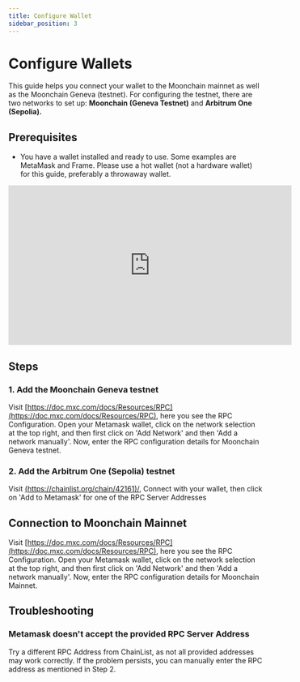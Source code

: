 ```yaml
---
title: Configure Wallet
sidebar_position: 3
---
```


# Configure Wallets

This guide helps you connect your wallet to the Moonchain mainnet as well as the Moonchain Geneva (testnet). For configuring the testnet, there are two networks to set up: 
**Moonchain (Geneva Testnet)** and **Arbitrum One (Sepolia).**

## Prerequisites

- You have a wallet installed and ready to use. Some examples are MetaMask and Frame. Please use a hot wallet (not a hardware wallet) for this guide, preferably a throwaway wallet.

<iframe width="560" height="315" src="https://www.youtube.com/embed/y0MeycuNmEo?start=68" title="YouTube video player" frameborder="0" allow="accelerometer; autoplay; clipboard-write; encrypted-media; gyroscope; picture-in-picture; web-share" allowfullscreen></iframe>

## Steps

### 1. Add the Moonchain Geneva testnet
Visit [https://doc.mxc.com/docs/Resources/RPC](https://doc.mxc.com/docs/Resources/RPC), here you see the RPC Configuration. Open your Metamask wallet, click on the network selection at the top right, and then first click on 'Add Network' and then 'Add a network manually'. Now, enter the RPC configuration details for Moonchain Geneva testnet.

### 2. Add the Arbitrum One (Sepolia) testnet
Visit [(https://chainlist.org/chain/42161)/](https://chainlist.org/chain/42161), Connect with your wallet, then click on 'Add to Metamask' for one of the RPC Server Addresses

## Connection to Moonchain Mainnet
Visit [https://doc.mxc.com/docs/Resources/RPC](https://doc.mxc.com/docs/Resources/RPC), here you see the RPC Configuration. Open your Metamask wallet, click on the network selection at the top right, and then first click on 'Add Network' and then 'Add a network manually'. Now, enter the RPC configuration details for Moonchain Mainnet.

## Troubleshooting
### Metamask doesn't accept the provided RPC Server Address
Try a different RPC Address from ChainList, as not all provided addresses may work correctly.
If the problem persists, you can manually enter the RPC address as mentioned in Step 2.
